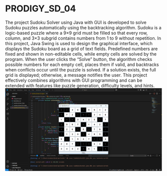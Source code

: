 # PRODIGY_SD_04
The project Sudoku Solver using Java with GUI is developed to solve Sudoku puzzles automatically using the backtracking algorithm. Sudoku is a logic-based puzzle where a 9×9 grid must be filled so that every row, column, and 3×3 subgrid contains numbers from 1 to 9 without repetition. In this project, Java Swing is used to design the graphical interface, which displays the Sudoku board as a grid of text fields. Predefined numbers are fixed and shown in non-editable cells, while empty cells are solved by the program. When the user clicks the “Solve” button, the algorithm checks possible numbers for each empty cell, places them if valid, and backtracks when conflicts occur until the puzzle is solved. If a solution exists, the full grid is displayed; otherwise, a message notifies the user. This project effectively combines algorithms with GUI programming and can be extended with features like puzzle generation, difficulty levels, and hints.
![Program Output](images/Output4.png)
